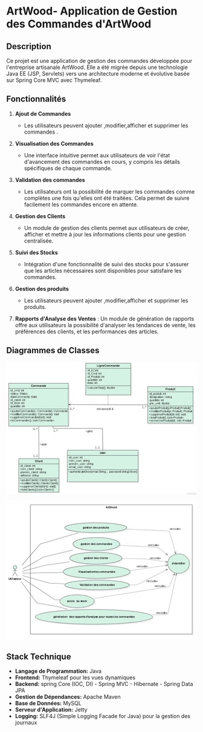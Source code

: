 # ArtWood- Application de Gestion des Commandes d'ArtWood

## Description
Ce projet est une application de gestion des commandes développée pour l'entreprise artisanale ArtWood. Elle a été migrée depuis une technologie Java EE (JSP, Servlets) vers une architecture moderne et évolutive basée sur Spring Core MVC avec Thymeleaf.

## Fonctionnalités

1. **Ajout de Commandes**
    - Les utilisateurs peuvent ajouter ,modifier,afficher et supprimer les commandes .

2. **Visualisation des Commandes**
    - Une interface intuitive permet aux utilisateurs de voir l'état d'avancement des commandes en cours, y compris les détails spécifiques de chaque commande.

3. **Validation des commandes**
    - Les utilisateurs ont la possibilité de marquer les commandes comme complètes une fois qu'elles ont été traitées. Cela permet de suivre facilement les commandes encore en attente.

4. **Gestion des Clients**
    - Un module de gestion des clients permet aux utilisateurs de créer, afficher et mettre à jour les informations clients pour une gestion centralisée.

5. **Suivi des Stocks**
    - Intégration d'une fonctionnalité de suivi des stocks pour s'assurer que les articles nécessaires sont disponibles pour satisfaire les commandes.
6. **Gestion des produits**
    -  Les utilisateurs peuvent ajouter ,modifier,afficher et supprimer les produits.
 7. **Rapports d'Analyse des Ventes** : Un module de génération de rapports offre aux utilisateurs la possibilité d'analyser les tendances de vente, les préférences des clients, et les performances des articles.

## Diagrammes de Classes

![Diagramme de cas d'utilisation](dc.PNG)


![Diagramme de Classe ](duc.PNG)


## Stack Technique

- **Langage de Programmation:** Java
- **Frontend:**  Thymeleaf pour les vues dynamiques
- **Backend:** spring Core (IOC, DI) - Spring MVC - Hibernate - Spring Data JPA 
- **Gestion de Dépendances:** Apache Maven
- **Base de Données:** MySQL
- **Serveur d'Application:** Jetty
- **Logging:** SLF4J (Simple Logging Facade for Java) pour la gestion des journaux
